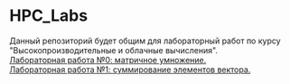 # HPC_Labs

Данный репозиторий будет общим для лабораторный работ по курсу "Высокопроизводительные и облачные вычисления".<br>
<a href="https://github.com/Black-Viking-63/HPC_matrix_multi_GPU">Лабораторная работа №0: матричное умножение.</a><br>
<a href="https://github.com/Black-Viking-63/HPC_sumVectorGPU">Лабораторная работа №1: суммирование элементов вектора.</a><br>
